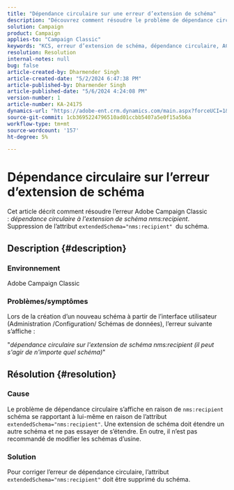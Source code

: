```yaml
---
title: "Dépendance circulaire sur une erreur d’extension de schéma"
description: "Découvrez comment résoudre le problème de dépendance circulaire à l’erreur d’extension de schéma dans Adobe Campaign Classic."
solution: Campaign
product: Campaign
applies-to: "Campaign Classic"
keywords: "KCS, erreur d’extension de schéma, dépendance circulaire, ACC, Adobe Campaign Classic"
resolution: Resolution
internal-notes: null
bug: false
article-created-by: Dharmender Singh
article-created-date: "5/2/2024 6:47:38 PM"
article-published-by: Dharmender Singh
article-published-date: "5/6/2024 4:24:08 PM"
version-number: 1
article-number: KA-24175
dynamics-url: "https://adobe-ent.crm.dynamics.com/main.aspx?forceUCI=1&pagetype=entityrecord&etn=knowledgearticle&id=5efaa16c-b408-ef11-9f8a-6045bd034c54"
source-git-commit: 1cb3695224796510ad01ccbb5407a5e0f15a5b6a
workflow-type: tm+mt
source-wordcount: '157'
ht-degree: 5%

---
```


# Dépendance circulaire sur l’erreur d’extension de schéma


Cet article décrit comment résoudre l’erreur Adobe Campaign Classic : *dépendance circulaire à l&#39;extension de schéma nms:recipient*. Suppression de l’attribut `extendedSchema="nms:recipient" `du schéma.

## Description {#description}


### Environnement

Adobe Campaign Classic

### Problèmes/symptômes

Lors de la création d’un nouveau schéma à partir de l’interface utilisateur (Administration /Configuration/ Schémas de données), l’erreur suivante s’affiche :

&quot;*dépendance circulaire sur l&#39;extension de schéma nms:recipient (il peut s&#39;agir de n&#39;importe quel schéma)*&quot;


## Résolution {#resolution}


### Cause

Le problème de dépendance circulaire s’affiche en raison de `nms:recipient` schéma se rapportant à lui-même en raison de l’attribut `extendedSchema="nms:recipient"`. Une extension de schéma doit étendre un autre schéma et ne pas essayer de s’étendre. En outre, il n’est pas recommandé de modifier les schémas d’usine.

### Solution

Pour corriger l’erreur de dépendance circulaire, l’attribut `extendedSchema="nms:recipient"` doit être supprimé du schéma.
